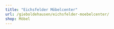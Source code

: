 ```yaml
---
title: "Eichsfelder Möbelcenter"
url: /gieboldehausen/eichsfelder-moebelcenter/
shop: Möbel
---
```

